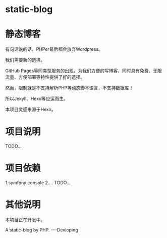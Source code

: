 # static-blog

# 静态博客

有句话说的话，PHPer最后都会放弃Wordpress。

我们需要新的选择。

GitHub Pages等同类型服务的出现，为我们方便的写博客，同时具有免费、无限流量、方便部署等特性提供了好的选择。

然而，限制就是不支持解析PHP等动态脚本语言，不支持数据库！

所以Jekyll、Hexo等应运而生。

本项目灵感来源于Hexo。

# 项目说明

TODO...

# 项目依赖

1.symfony console
2....
TODO...

# 其他说明

本项目正在开发中。

A static-blog by PHP. ---Devloping
